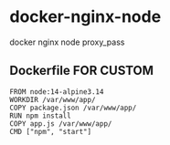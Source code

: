# docker-nginx-node
docker nginx node proxy_pass



## Dockerfile FOR CUSTOM

````
FROM node:14-alpine3.14
WORKDIR /var/www/app/
COPY package.json /var/www/app/
RUN npm install
COPY app.js /var/www/app/
CMD ["npm", "start"]
````
